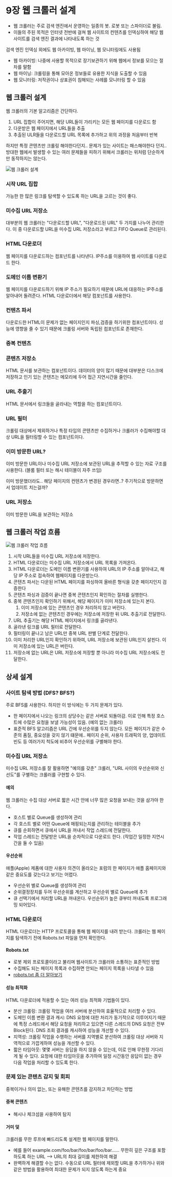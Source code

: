 # 9장 웹 크롤러 설계

- 웹 크롤러는 주로 검색 엔진에서 운영하는 일종의 봇. 로봇 또는 스파이더로 불림.
- 이들의 주된 목적은 인터넷 전반에 걸쳐 웹 사이트의 컨텐츠를 인덱싱하여 해당 웹 사이트를 검색 엔진 결과에 나타내도록 하는 것

검색 엔진 인덱싱 외에도 웹 아카이빙, 웹 마이닝, 웹 모니터링에도 사용됨

- 웹 아카이빙: 나중에 사용할 목적으로 장기보관하기 위해 웹에서 정보를 모으는 절차를 말함
- 웹 마이닝: 크롤링을 통해 모아온 정보들로 유용한 지식을 도출할 수 있음
- 웹 모니터링: 저작권이나 상표권이 침해되는 사례를 모니터링 할 수 있음

## 웹 크롤러 설계

웹 크롤러의 기본 알고리즘은 간단하다.

1. URL 집합이 주어지면, 해당 URL들이 가리키는 모든 웹 페이지를 다운로드 함
2. 다운받은 웹 페이지에서 URL들을 추출
3. 추출된 ULR들을 다운로드할 URL 목록에 추가하고 위의 과정을 처음부터 반복

하지만 특정 콘텐츠만 크롤링 해야한다던지.. 문제가 있는 사이트는 패스해야한다 던지.. 방대한 웹에서 발생할 수 있는 여러 문제들을 피하기 위해서 크롤러는 위처럼 단순하게만 동작하지는 않는다.

![웹 크롤러 설계](image.png)

### 시작 URL 집합

가능한 한 많은 링크를 탐색할 수 있도록 하는 URL을 고르는 것이 좋다.

### 미수집 URL 저장소

대부분의 웹 크롤러는 "다운로드할 URL", "다운로드된 URL" 두 가지를 나누어 관리한다. 이 중 다운로드할 URL을 미수집 URL 저장소라고 부르고 FIFO Queue로 관리된다.

### HTML 다운로더

웹 페이지를 다운로드하는 컴포넌트를 나타낸다. IP주소를 이용하여 웹 사이트를 다운로드 한다.

### 도메인 이름 변환기

웹 페이지를 다운로드하기 위해 IP 주소가 필요하기 때문에 URL에 대응하는 IP주소를 알아내어 돌려준다. HTML 다운로더에서 해당 컴포넌트를 사용한다.

### 컨텐츠 파서

다운로드한 HTML이 문제가 없는 페이지인지 파싱,검증을 하기위한 컴포넌트이다. 성능에 영향을 줄 수 있기 때문에 크롤링 서버와 독립된 컴포넌트로 존재한다.

### 중복 컨텐츠

### 콘텐츠 저장소

HTML 문서를 보관하는 컴포넌트이다. 데이터의 양이 많기 때문에 대부분은 디스크에 저장하고 인기 있는 콘텐츠는 메모리에 두어 접근 지연시간을 줄인다.

### URL 추출기

HTML 문서에서 링크들을 골라내는 역할을 하는 컴포넌트이다.

### URL 필터

크롤링 대상에서 제외하거나 특정 타입의 콘텐츠만 수집하거나 크롤러가 수집해야할 대상 URL을 필터링할 수 있는 컴포넌트이다.

### 이미 방문한 URL?

이미 방문한 URL이나 미수집 URL 저장소에 보관된 URL을 추적할 수 있는 자료 구조를 사용한다. (블룸 필터 또는 해시 테이블이 자주 쓰임)

이미 방문했더라도.. 해당 페이지의 컨텐츠가 변경된 경우라면..? 주기적으로 방문하면서 업데이트 치는걸까?

### URL 저장소

이미 방문한 URL을 보관하는 저장소

## 웹 크롤러 작업 흐름

![웹 크롤러 작업 흐름](image.png)

1. 시작 URL들을 미수집 URL 저장소에 저장한다.
2. HTML 다운로더는 미수집 URL 저장소에서 URL 목록을 가져온다.
3. HTML 다운로더는 도메인 이름 변환기를 사용하여 URL의 IP 주소를 알아내고, 해당 IP 주소로 접속하여 웹페이지를 다운받는다.
4. 콘텐츠 파서는 다운된 HTML 페이지를 파싱하여 올바른 형식을 갖춘 페이지인지 검증한다
5. 콘텐츠 파싱과 검증이 끝나면 중복 콘텐츠인지 확인하는 절차를 실행한다.
6. 중복 콘텐츠인지 확인하기 위해서, 해당 페이지가 이미 저장소에 있는지 본다.
   1. 이미 저장소에 있는 콘텐츠인 경우 처리하지 않고 버린다.
   2. 저장소에 없는 콘텐츠인 경우에는 저장소에 저장한 뒤 URL 추출기로 전달한다.
7. URL 추출기는 해당 HTML 페이지에서 링크를 골라낸다.
8. 골라낸 링크를 URL 필터로 전달한다.
9. 필터링이 끝나고 남은 URL만 중복 URL 판별 단계로 전달한다.
10. 이미 처리한 URL인지 확인하기 위하여, URL 저장소에 보관된 URL인지 살핀다. 이미 저장소에 있는 URL은 버린다.
11. 저장소에 없는 URL은 URL 저장소에 저장할 뿐 아니라 미수집 URL 저장소에도 전달한다.

## 상세 설계

### 사이트 탐색 방법 (DFS? BFS?)

주로 BFS를 사용한다. 하지만 이 방식에는 두 가지 문제가 있다.

- 한 페이지에서 나오는 링크의 상당수는 같은 서버로 되돌아감. 이로 인해 특정 호스트에 수많은 요청을 보낼 가능성이 있음. (예의 없는 크롤러)
- 표준적 BFS 알고리즘은 URL 간에 우선순위를 두지 않는다. 모든 페이지가 같은 수준의 품질, 중요성을 갖지 않기 떄문에.. 페이지 순위, 사용자 트래픽의 양, 업데이트 빈도 등 여러가지 척도에 비추어 우선순위를 구별해야 한다.

### 미수집 URL 저장소

미수집 URL 저장소를 잘 활용하면 "예의를 갖춘" 크롤러, "URL 사이의 우선순위와 신선도"를 구별하는 크롤러를 구현할 수 있다.

#### 예의

웹 크롤러는 수집 대상 서버로 짧은 시간 안에 너무 많은 요청을 보내는 것을 삼가야 한다.

- 호스트 별로 Queue를 생성하여 관리
- 각 호스트 별로 어떤 Queue에 매핑되는지를 관리하는 테이블을 추가
- 큐를 순회하면서 큐에서 URL을 꺼내서 작업 스레드에 전달한다.
- 작업 스레드는 전달받은 URL을 순차적으로 다운로드 한다. (작업간 일정한 지연시간을 둘 수 있음)

#### 우선순위

애플(Apple) 제품에 대한 사용자 의견이 올라오는 포럼의 한 페이지가 애플 홈페이지와 같은 중요도를 갖는다고 보기는 어렵다.

- 우선순위 별로 Queue를 생성하여 관리
- 순위결정장치를 두어 우선순위를 계산하고 우선순위 별로 Queue에 추가
- 큐 선택기에서 처리할 URL을 꺼내온다. 우선순위가 높은 큐부터 꺼내도록 프로그래밍 되어있다.

### HTML 다운로더

HTML 다운로더는 HTTP 프로토콜을 통해 웹 페이지를 내려 받는다. 크롤러는 웹 페이지를 탐색하기 전에 Robots.txt 파일을 먼저 확인한다.

#### Robots.txt

- 로봇 제외 프로토콜이라고 불리며 웹사이트가 크롤러와 소통하는 표준적인 방법
- 수집해도 되는 페이지 목록과 수집하면 안되는 페이지 목록을 나타낼 수 있음
- [robots.txt 좀 더 알아보기](https://www.cloudflare.com/ko-kr/learning/bots/what-is-robots-txt/)

#### 성능 최적화

HTML 다운로더에 적용할 수 있는 여러 성능 최적화 기법들이 있다.

- 분산 크롤링: 크롤링 작업을 여러 서버에 분산하여 효율적으로 처리할 수 있다.
- 도메인 이름 변환 결과 캐시: DNS 요청에 대한 처리가 동기적으로 이루어지기 때문에 특정 스레드에서 해당 요청을 처리하고 있으면 다른 스레드의 DNS 요청은 전부 Block된다. DNS 조회 결과를 캐시하여 성능을 개선할 수 있다.
- 지역성: 크롤링 작업을 수행하는 서버를 지역별로 분산하여 크롤링 대상 서버와 지역적으로 가깝게하여 성능을 개선할 수 있다.
- 짧은 타임아웃: 몇몇 서버는 응답을 하지 않을 수 있는데, 이로 인해 무한정 기다리게 될 수 있다. 요청에 대한 타임아웃을 추가하여 일정 시간동안 응답이 없는 경우 다음 작업을 처리할 수 있도록 한다.

### 문제 있는 콘텐츠 감지 및 회피

중복이거나 의미 없는, 또는 유해한 콘텐츠를 감지하고 차단하는 방법

#### 중복 콘텐츠

- 해시나 체크섬을 사용하여 탐지

#### 거미 덫

크롤러를 무한 루프에 빠드리도록 설계한 웹 페이지를 말한다.

- 예를 들어 example.com/foo/bar/foo/bar/foo/bar...... 무한히 깊은 구조를 포함하도록 하는 URL --> URL의 최대 길이를 제한하여 해결
- 완벽하게 해결할 수는 없다. 수동으로 URL 필터에 제외할 URL을 추가하거나 위와 같은 방법을 활용하여 최대한 문제가 되지 않도록 하는게 중요
